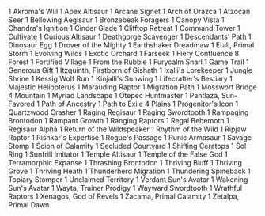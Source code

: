 1 Akroma's Will
1 Apex Altisaur
1 Arcane Signet
1 Arch of Orazca
1 Atzocan Seer
1 Bellowing Aegisaur
1 Bronzebeak Foragers
1 Canopy Vista
1 Chandra's Ignition
1 Cinder Glade
1 Clifftop Retreat
1 Command Tower
1 Cultivate
1 Curious Altisaur
1 Deathgorge Scavenger
1 Descendants' Path
1 Dinosaur Egg
1 Drover of the Mighty
1 Earthshaker Dreadmaw
1 Etali, Primal Storm
1 Evolving Wilds
1 Exotic Orchard
1 Farseek
1 Fiery Confluence
8 Forest
1 Fortified Village
1 From the Rubble
1 Furycalm Snarl
1 Game Trail
1 Generous Gift
1 Itzquinth, Firstborn of Gishath
1 Ixalli's Lorekeeper
1 Jungle Shrine
1 Kessig Wolf Run
1 Kinjalli's Sunwing
1 Lifecrafter's Bestiary
1 Majestic Heliopterus
1 Marauding Raptor
1 Migration Path
1 Mosswort Bridge
4 Mountain
1 Myriad Landscape
1 Otepec Huntmaster
1 Pantlaza, Sun-Favored
1 Path of Ancestry
1 Path to Exile
4 Plains
1 Progenitor's Icon
1 Quartzwood Crasher
1 Raging Regisaur
1 Raging Swordtooth
1 Rampaging Brontodon
1 Rampant Growth
1 Ranging Raptors
1 Regal Behemoth
1 Regisaur Alpha
1 Return of the Wildspeaker
1 Rhythm of the Wild
1 Ripjaw Raptor
1 Rishkar's Expertise
1 Rogue's Passage
1 Runic Armasaur
1 Savage Stomp
1 Scion of Calamity
1 Secluded Courtyard
1 Shifting Ceratops
1 Sol Ring
1 Sunfrill Imitator
1 Temple Altisaur
1 Temple of the False God
1 Terramorphic Expanse
1 Thrashing Brontodon
1 Thriving Bluff
1 Thriving Grove
1 Thriving Heath
1 Thunderherd Migration
1 Thundering Spineback
1 Topiary Stomper
1 Unclaimed Territory
1 Verdant Sun's Avatar
1 Wakening Sun's Avatar
1 Wayta, Trainer Prodigy
1 Wayward Swordtooth
1 Wrathful Raptors
1 Xenagos, God of Revels
1 Zacama, Primal Calamity
1 Zetalpa, Primal Dawn
